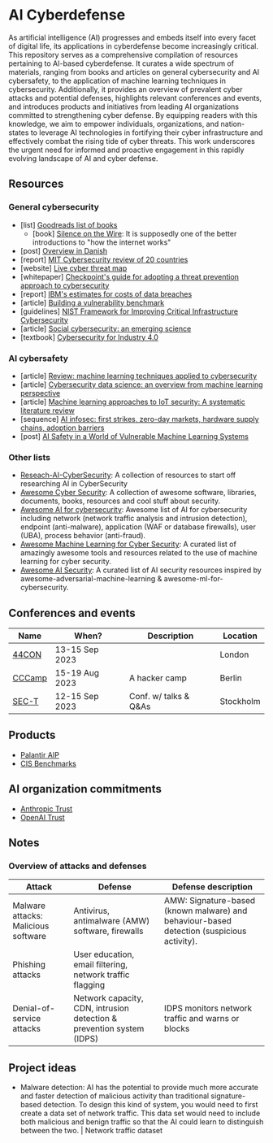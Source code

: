 # AI Cyberdefense

As artificial intelligence (AI) progresses and embeds itself into every facet of digital life, its applications in cyberdefense become increasingly critical. This repository serves as a comprehensive compilation of resources pertaining to AI-based cyberdefense. It curates a wide spectrum of materials, ranging from books and articles on general cybersecurity and AI cybersafety, to the application of machine learning techniques in cybersecurity. Additionally, it provides an overview of prevalent cyber attacks and potential defenses, highlights relevant conferences and events, and introduces products and initiatives from leading AI organizations committed to strengthening cyber defense. By equipping readers with this knowledge, we aim to empower individuals, organizations, and nation-states to leverage AI technologies in fortifying their cyber infrastructure and effectively combat the rising tide of cyber threats. This work underscores the urgent need for informed and proactive engagement in this rapidly evolving landscape of AI and cyber defense.

## Resources

### General cybersecurity

- [list] [Goodreads list of books](https://www.goodreads.com/review/list/72754976?shelf=cybersecurity&sort=avg_rating#)
  - [book] [Silence on the Wire](https://cloudflare-ipfs.com/ipfs/bafykbzaced7qlzap77wrfegoup2djxbeafqeeasp47sgx563hmxhdnn4usfzg?filename=Michal%20Zalewski%20-%20Silence%20on%20the%20Wire_%20A%20Field%20Guide%20to%20Passive%20Reconnaissance%20and%20Indirect%20Attacks-No%20Starch%20Press%20%282005%29.pdf): It is supposedly one of the better introductions to "how the internet works"
- [post] [Overview in Danish](<https://www.bdo.dk/da-dk/services/advisory/cybersikkerhed?utm_source=bing&utm_medium=cpc&utm_campaign=Service%20-%20Cybersikkerhed%20(Dansk)&utm_term=Cyber%20Security&utm_content=Cyber%20Security>)
- [report] [MIT Cybersecurity review of 20 countries](https://www.technologyreview.com/2022/11/15/1063189/the-cyber-defense-index-2022-23/)
- [website] [Live cyber threat map](https://threatmap.checkpoint.com/)
- [whitepaper] [Checkpoint's guide for adopting a threat prevention approach to cybersecurity](https://pages.checkpoint.com/preventing-unknown-zero-day-attacks-whitepaper.html)
- [report] [IBM's estimates for costs of data breaches](https://www.ibm.com/reports/data-breach)
- [article] [Building a vulnerability benchmark](https://ietresearch.onlinelibrary.wiley.com/doi/10.1049/iet-ifs.2018.5647)
- [guidelines] [NIST Framework for Improving Critical Infrastructure Cybersecurity](https://www.baltimorecityschools.org/sites/default/files/inline-files/NIST.CSWP_.04162018.pdf)
- [article] [Social cybersecurity: an emerging science](https://link.springer.com/article/10.1007/s10588-020-09322-9)
- [textbook] [Cybersecurity for Industry 4.0](https://link.springer.com/book/10.1007/978-3-319-50660-9)

### AI cybersafety

- [article] [Review: machine learning techniques applied to cybersecurity](https://link.springer.com/article/10.1007/s13042-018-00906-1)
- [article] [Cybersecurity data science: an overview from machine learning perspective](https://link.springer.com/article/10.1186/s40537-020-00318-5)
- [article] [Machine learning approaches to IoT security: A systematic literature review](https://www.sciencedirect.com/science/article/pii/S2542660521000093)
- [sequence] [AI infosec: first strikes, zero-day markets, hardware supply chains, adoption barriers](https://www.lesswrong.com/posts/kvk2ZorXui4YB4zvc/ai-infosec-first-strikes-zero-day-markets-hardware-supply)
- [post] [AI Safety in a World of Vulnerable Machine Learning Systems](https://www.lesswrong.com/posts/ncsxcf8CkDveXBCrA/ai-safety-in-a-world-of-vulnerable-machine-learning-systems-1)

### Other lists

- [Reseach-AI-CyberSecurity](https://github.com/AIDXNZ/Research-Ai-Cybersec): A collection of resources to start off researching AI in CyberSecurity
- [Awesome Cyber Security](https://github.com/fabionoth/awesome-cyber-security): A collection of awesome software, libraries, documents, books, resources and cool stuff about security.
- [Awesome AI for cybersecurity](https://github.com/Billy1900/Awesome-AI-for-cybersecurity): Awesome list of AI for cybersecurity including network (network traffic analysis and intrusion detection), endpoint (anti-malware), application (WAF or database firewalls), user (UBA), process behavior (anti-fraud).
- [Awesome Machine Learning for Cyber Security](https://github.com/jivoi/awesome-ml-for-cybersecurity): A curated list of amazingly awesome tools and resources related to the use of machine learning for cyber security.
- [Awesome AI Security](https://github.com/DeepSpaceHarbor/Awesome-AI-Security): A curated list of AI security resources inspired by awesome-adversarial-machine-learning & awesome-ml-for-cybersecurity.

## Conferences and events

| Name                                                                 | When?          | Description           | Location  |
| -------------------------------------------------------------------- | -------------- | --------------------- | --------- |
| [44CON](https://44con.com/2023/03/20/44con-2023-early-bird-tickets/) | 13-15 Sep 2023 |                       | London    |
| [CCCamp](https://events.ccc.de/camp/2023/infos/)                     | 15-19 Aug 2023 | A hacker camp         | Berlin    |
| [SEC-T](https://www.sec-t.org/)                                      | 12-15 Sep 2023 | Conf. w/ talks & Q&As | Stockholm |

## Products

- [Palantir AIP](https://www.palantir.com/platforms/aip/)
- [CIS Benchmarks](https://www.cisecurity.org/cis-benchmarks)

## AI organization commitments

- [Anthropic Trust](https://trust.anthropic.com/)
- [OpenAI Trust](https://trust.openai.com/)

## Notes

### Overview of attacks and defenses

| Attack                              | Defense                                                               | Defense description                                                                       |
| ----------------------------------- | --------------------------------------------------------------------- | ----------------------------------------------------------------------------------------- |
| Malware attacks: Malicious software | Antivirus, antimalware (AMW) software, firewalls                      | AMW: Signature-based (known malware) and behaviour-based detection (suspicious activity). |
| Phishing attacks                    | User education, email filtering, network traffic flagging             |                                                                                           |
| Denial-of-service attacks           | Network capacity, CDN, intrusion detection & prevention system (IDPS) | IDPS monitors network traffic and warns or blocks                                         |

## Project ideas

- Malware detection: AI has the potential to provide much more accurate and faster detection of malicious activity than traditional signature-based detection. To design this kind of system, you would need to first create a data set of network traffic. This data set would need to include both malicious and benign traffic so that the AI could learn to distinguish between the two. | Network traffic dataset
